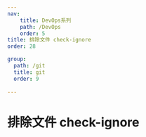 ```yaml
---
nav:
    title: DevOps系列
    path: /DevOps
    order: 5
title: 排除文件 check-ignore
order: 28

group:
  path: /git
  title: git
  order: 9
  
---
```


# 排除文件 check-ignore
